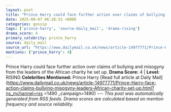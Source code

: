 ```yaml
---
layout: post
title: "Prince Harry could face further action over claims of bullying and misogyny from leaders of African charity he set up"
date: 2025-08-07 06:28:53 +0000
categories: gossip
tags: ['prince-harry', 'source-daily_mail', 'drama-rising']
drama_score: 4
primary_celebrity: prince_harry
source: daily_mail
source_url: "https://www.dailymail.co.uk/news/article-14977771/Prince-Harry-face-action-claims-bullying-misogyny-leaders-African-charity-set-up.html?ns_mchannel=rss&1490&campaign=1490"
mentions: {'prince_harry': 4}
---
```


Prince Harry could face further action over claims of bullying and misogyny from the leaders of the African charity he set up. **Drama Score:** 4 | **Level:** RISING **Celebrities Mentioned:** Prince Harry [Read full article at Daily Mail](https://www.dailymail.co.uk/news/article-14977771/Prince-Harry-face-action-claims-bullying-misogyny-leaders-African-charity-set-up.html?ns_mchannel=rss =1490 _campaign=1490) --- *This post was automatically generated from RSS feeds. Drama scores are calculated based on mention frequency and source reliability.*